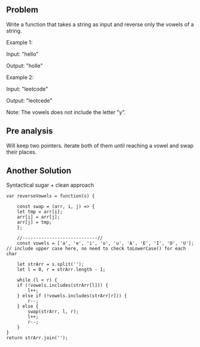 ## Problem

Write a function that takes a string as input and reverse only the vowels of a string.

Example 1:

Input: "hello"

Output: "holle"

Example 2:

Input: "leetcode"

Output: "leotcede"

Note:
The vowels does not include the letter "y".

## Pre analysis

Will keep two pointers. iterate both of them until reaching a vowel and swap their places.

## Another Solution

Syntactical sugar + clean approach

    var reverseVowels = function(s) {

        const swap = (arr, i, j) => {
        let tmp = arr[i];
        arr[i] = arr[j];
        arr[j] = tmp;
        };

        //----------------------------//
        const vowels = ['a', 'e', 'i', 'o', 'u', 'A', 'E', 'I', 'O', 'U']; // include upper case here, no need to check toLowerCase() for each char

        let strArr = s.split('');
        let l = 0, r = strArr.length - 1;

        while (l < r) {
        if (!vowels.includes(strArr[l])) {
            l++;
        } else if (!vowels.includes(strArr[r])) {
            r--;
        } else {
            swap(strArr, l, r);
            l++;
            r--;
        }
    }
    return strArr.join('');
